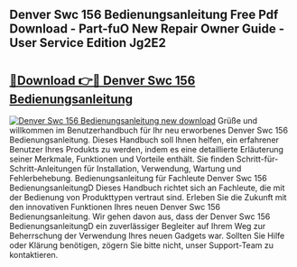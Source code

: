 ## Denver Swc 156 Bedienungsanleitung Free Pdf Download - Part-fuO New Repair Owner Guide - User Service Edition Jg2E2

# <h2><a href="http://df3c6m.blite.top/?on=Denver+Swc+156+Bedienungsanleitung">🔗Download 👉🔴 Denver Swc 156 Bedienungsanleitung</a></h2>

[![Denver Swc 156 Bedienungsanleitung new download](https://i.imgur.com/lujVjoI.png)](http://df3c6m.blite.top/?on=Denver+Swc+156+Bedienungsanleitung)
Grüße und willkommen im Benutzerhandbuch für Ihr neu erworbenes Denver Swc 156 Bedienungsanleitung. Dieses Handbuch soll Ihnen helfen, ein erfahrener Benutzer Ihres Produkts zu werden, indem es eine detaillierte Erläuterung seiner Merkmale, Funktionen und Vorteile enthält. Sie finden Schritt-für-Schritt-Anleitungen für Installation, Verwendung, Wartung und Fehlerbehebung. Bedienungsanleitung für Fachleute Denver Swc 156 BedienungsanleitungD Dieses Handbuch richtet sich an Fachleute, die mit der Bedienung von Produkttypen vertraut sind. Erleben Sie die Zukunft mit den innovativen Funktionen Ihres neuen Denver Swc 156 Bedienungsanleitung. Wir gehen davon aus, dass der Denver Swc 156 BedienungsanleitungD ein zuverlässiger Begleiter auf Ihrem Weg zur Beherrschung der Verwendung Ihres neuen Gadgets war. Sollten Sie Hilfe oder Klärung benötigen, zögern Sie bitte nicht, unser Support-Team zu kontaktieren.
